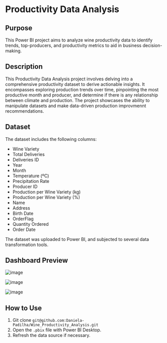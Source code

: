 
# Productivity Data Analysis

## Purpose
This Power BI project aims to analyze wine productivity data to identify trends, top-producers, and productivity metrics to aid in business decision-making.

## Description
This Productivity Data Analysis project involves delving into a comprehensive productivity dataset to derive actionable insights. It encompasses exploring production trends over time, pinpointing the most productive month and producer, and determine if there is any relationship between climate and production. The project showcases the ability to manipulate datasets and make data-driven production improvmennt recommendations.

## Dataset
The dataset includes the following columns:
- Wine Variety
- Total Deliveries
- Deliveries ID
- Year
- Month
- Temperature (ºC)
- Precipitation Rate
- Producer ID
- Production per Wine Variety (kg)
- Production per Wine Variety (%)
- Name
- Address
- Birth Date
- OrderFlag
- Quantity Ordered
- Order Date

The dataset was uploaded to Power BI, and subjected to several data transformation tools.

## Dashboard Preview
![image](https://github.com/user-attachments/assets/4fabdab2-86c9-4d99-8978-3c9bd7e4e079)

![image](https://github.com/user-attachments/assets/8998a983-484e-45b4-b525-e074aff45302)

![image](https://github.com/user-attachments/assets/26f42252-c9cd-4abb-a993-a28b1985303e)


## How to Use
1. Git clone `git@github.com:Daniela-Padilha/Wine_Productivity_Analysis.git`
2. Open the `.pbix` file with Power BI Desktop.
3. Refresh the data source if necessary.
